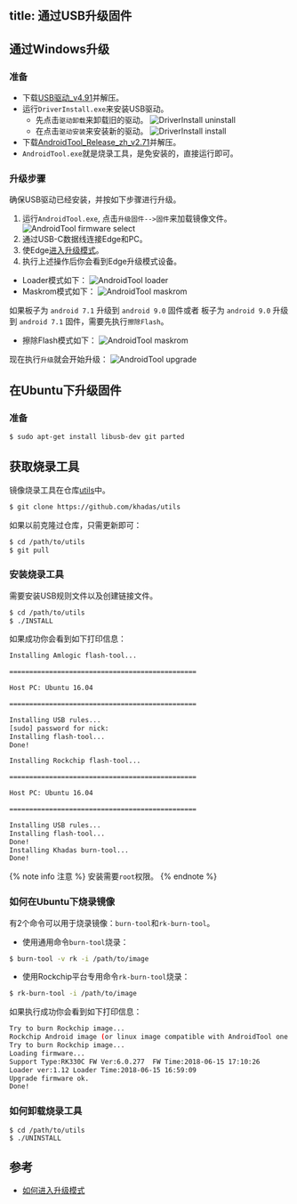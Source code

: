 title: 通过USB升级固件
---

## 通过Windows升级

### 准备

* 下载[USB驱动_v4.91](https://dl.khadas.com/Tools/DriverAssitant_v4.91.zip)并解压。
* 运行`DriverInstall.exe`来安装USB驱动。
  * 先点击`驱动卸载`来卸载旧的驱动。
  ![DriverInstall uninstall](/linux/images/edge/DriverInstall_uninstall_zh.png)
  * 在点击`驱动安装`来安装新的驱动。
  ![DriverInstall install](/linux/images/edge/DriverInstall_install_zh.png)
* 下载[AndroidTool_Release_zh_v2.71](https://dl.khadas.com/Tools/AndroidTool_Release_zh_v2.71.zip)并解压。
* `AndroidTool.exe`就是烧录工具，是免安装的，直接运行即可。

### 升级步骤

确保USB驱动已经安装，并按如下步骤进行升级。

1. 运行`AndroidTool.exe`, 点击`升级固件-->固件`来加载镜像文件。
![AndroidTool firmware select](/linux/images/edge/AndroldTool_firmware_zh.png)
2. 通过USB-C数据线连接Edge和PC。
3. 使Edge[进入升级模式](/linux/zh-cn/edge/HowtoBootIntoUpgradeMode.html)。
4. 执行上述操作后你会看到Edge升级模式设备。
* Loader模式如下：
![AndroidTool loader](/linux/images/edge/AndroldTool_loader_zh.png)
* Maskrom模式如下：
![AndroidTool maskrom](/linux/images/edge/AndroldTool_maskrom_zh.png)

如果板子为 `android 7.1` 升级到 `android 9.0` 固件或者
板子为 `android 9.0` 升级到 `android 7.1` 固件，需要先执行`擦除Flash`。
* 擦除Flash模式如下：
![AndroidTool maskrom](/linux/images/edge/AndroidTool_erase_zh.png)

现在执行`升级`就会开始升级：
![AndroidTool upgrade](/linux/images/edge/AndroldTool_upgrade_zh.png)

## 在Ubuntu下升级固件

### 准备

```sh
$ sudo apt-get install libusb-dev git parted
```

## 获取烧录工具

镜像烧录工具在仓库[utils](https://github.com/khadas/utils)中。

```sh
$ git clone https://github.com/khadas/utils
```

如果以前克隆过仓库，只需更新即可：

```sh
$ cd /path/to/utils
$ git pull
```

### 安装烧录工具

需要安装USB规则文件以及创建链接文件。

```sh
$ cd /path/to/utils
$ ./INSTALL
```

如果成功你会看到如下打印信息：

```sh
Installing Amlogic flash-tool...

===============================================

Host PC: Ubuntu 16.04

===============================================

Installing USB rules...
[sudo] password for nick: 
Installing flash-tool...
Done!

Installing Rockchip flash-tool...

===============================================

Host PC: Ubuntu 16.04

===============================================

Installing USB rules...
Installing flash-tool...
Done!
Installing Khadas burn-tool...
Done!
```

{% note info 注意 %}
安装需要`root`权限。
{% endnote %}

### 如何在Ubuntu下烧录镜像

有2个命令可以用于烧录镜像：`burn-tool`和`rk-burn-tool`。

* 使用通用命令`burn-tool`烧录：

```sh
$ burn-tool -v rk -i /path/to/image
```

* 使用Rockchip平台专用命令`rk-burn-tool`烧录：

```sh
$ rk-burn-tool -i /path/to/image
```

如果执行成功你会看到如下打印信息：

```sh
Try to burn Rockchip image...
Rockchip Android image (or linux image compatible with AndroidTool one image burning) found!
Try to burn Rockchip image...
Loading firmware...
Support Type:RK330C	FW Ver:6.0.277	FW Time:2018-06-15 17:10:26
Loader ver:1.12	Loader Time:2018-06-15 16:59:09
Upgrade firmware ok.
Done!
```

### 如何卸载烧录工具
```
$ cd /path/to/utils
$ ./UNINSTALL
```

## 参考
* [如何进入升级模式](/linux/zh-cn/edge/HowtoBootIntoUpgradeMode.html)

